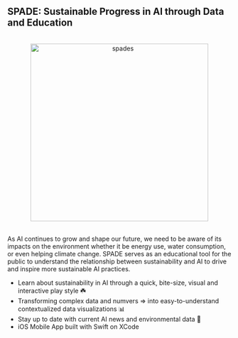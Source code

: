 ## SPADE: Sustainable Progress in AI through Data and Education
<br/>
<div align= "center">
  <img src="https://github.com/user-attachments/assets/e22157f4-3ca4-4286-9d07-68b5b4f95e02" alt="spades" width="400" style="display: block; margin: 0 auto;">
</div>
<br/>

As AI continues to grow and shape our future, we need to be aware of its impacts on the environment whether it be energy use, water consumption, or even helping climate change. SPADE serves as an educational tool for the public to understand the relationship between sustainability and AI to drive and inspire more sustainable AI practices. 

* Learn about sustainability in AI through a quick, bite-size, visual and interactive play style ☘️
* Transforming complex data and numvers => into easy-to-understand contextualized data visualizations 📊
* Stay up to date with current AI news and environmental data 📰
* iOS Mobile App built with Swift on XCode 
